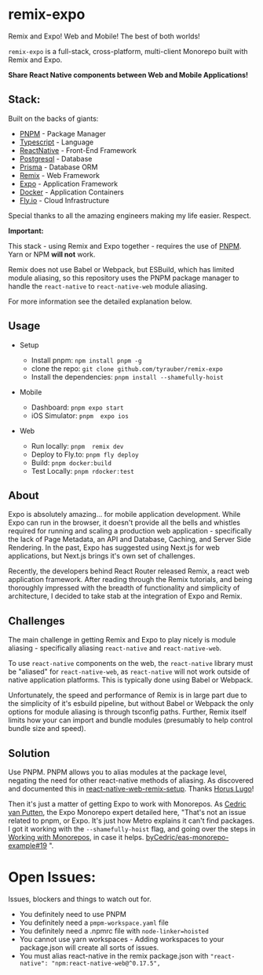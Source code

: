 # remix-expo

Remix and Expo! Web and Mobile! The best of both worlds!

`remix-expo` is a full-stack, cross-platform, multi-client Monorepo built with Remix and Expo.

**Share React Native components between Web and Mobile Applications!**

## Stack:

Built on the backs of giants:

  - [PNPM](https://pnpm.io/) - Package Manager
  - [Typescript](https://www.typescriptlang.org/) - Language
  - [ReactNative](https://reactnative.dev/) - Front-End Framework
  - [Postgresql](https://www.postgresql.org) - Database
  - [Prisma](https://www.prisma.io/) - Database ORM
  - [Remix](https://remix.run/) - Web Framework
  - [Expo](https://expo.io) - Application Framework
  - [Docker](https://www.docker.com/) - Application Containers
  - [Fly.io](https://fly.io) - Cloud Infrastructure

Special thanks to all the amazing engineers making my life easier. Respect.

**Important:**

This stack - using Remix and Expo together - requires the use of [PNPM](https://pnpm.io/). Yarn or NPM **will not** work. 

Remix does not use Babel or Webpack, but ESBuild, which has limited module aliasing, so this repository uses the PNPM package manager to handle the `react-native` to `react-native-web` module aliasing.

For more information see the detailed explanation below.

## Usage

  - Setup
    + Install pnpm: `npm install pnpm -g`
    + clone the repo: `git clone github.com/tyrauber/remix-expo`
    + Install the dependencies: `pnpm install --shamefully-hoist`

  - Mobile
    + Dashboard: `pnpm expo start`
    + iOS Simulator: `pnpm  expo ios`

  - Web
    + Run locally: `pnpm  remix dev`
    + Deploy to Fly.to:  `pnpm fly deploy`
    + Build: `pnpm docker:build`
    + Test Locally: `pnpm rdocker:test`


## About

Expo is absolutely amazing... for mobile application development.  While Expo can run in the browser, it doesn't provide all the bells and whistles required for running and scaling a production web application - specifically the lack of Page Metadata, an API and Database, Caching, and Server Side Rendering.  In the past, Expo has suggested using Next.js for web applications, but Next.js brings it's own set of challenges.  

Recently, the developers behind React Router released Remix, a react web application framework. After reading through the Remix tutorials, and being thoroughly impressed with the breadth of functionality and simplicity of architecture, I decided to take stab at the integration of Expo and Remix.

## Challenges

The main challenge in getting Remix and Expo to play nicely is module aliasing - specifically aliasing `react-native` and `react-native-web`.

To use `react-native` components on the web, the `react-native` library must be "aliased" for `react-native-web`, as `react-native` will not work outside of native application platforms. This is typically done using Babel or Webpack. 

Unfortunately, the speed and performance of Remix is in large part due to the simplicity of it's esbuild pipeline, but without Babel or Webpack the only options for module aliasing is through tsconfig paths. Further, Remix itself limits how your can import and bundle modules (presumably to help control bundle size and speed).

## Solution

Use PNPM. PNPM allows you to alias modules at the package level, negating the need for other react-native methods of aliasing.  As discovered and documented this in [react-native-web-remix-setup](https://horus.dev/blog/react-native-web-remix-setup). Thanks [Horus Lugo](https://github.com/HorusGoul)!

Then it's just a matter of getting Expo to work with Monorepos.  As [Cedric van Putten](https://github.com/byCedric), the Expo Monorepo expert detailed here, "That's not an issue related to pnpm, or Expo. It's just how Metro explains it can't find packages. I got it working with the `--shamefully-hoist` flag, and going over the steps in [Working with Monorepos](https://docs.expo.dev/guides/monorepos/), in case it helps. [byCedric/eas-monorepo-example#19](https://github.com/byCedric/eas-monorepo-example/pull/19)
".

# Open Issues:

Issues, blockers and things to watch out for.

  - You definitely need to use PNPM
  - You definitely need a `pmpm-workspace.yaml` file
  - You definitely need a .npmrc file with `node-linker=hoisted`
  - You cannot use yarn workspaces - Adding workspaces to your package.json will create all sorts of issues.
  - You must alias react-native in the remix package.json with `"react-native": "npm:react-native-web@^0.17.5",`
